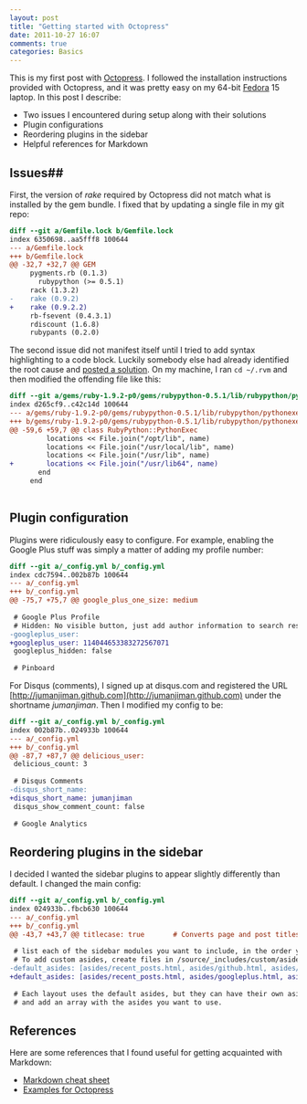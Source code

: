 ```yaml
---
layout: post
title: "Getting started with Octopress"
date: 2011-10-27 16:07
comments: true
categories: Basics
---
```

This is my first post with [Octopress](http://www.octopress.org).
I followed the installation instructions provided with Octopress,
and it was pretty easy on my 64-bit [Fedora](http://fedoraproject.org) 15
laptop. In this post I describe:

* Two issues I encountered during setup along with their solutions
* Plugin configurations
* Reordering plugins in the sidebar
* Helpful references for Markdown

<!-- more -->

## Issues##

First, the version of *rake* required by Octopress did not match
what is installed by the gem bundle.
I fixed that by updating a single file in my git repo:

``` diff Fix rake version for Octopress
diff --git a/Gemfile.lock b/Gemfile.lock
index 6350698..aa5fff8 100644
--- a/Gemfile.lock
+++ b/Gemfile.lock
@@ -32,7 +32,7 @@ GEM
     pygments.rb (0.1.3)
       rubypython (>= 0.5.1)
     rack (1.3.2)
-    rake (0.9.2)
+    rake (0.9.2.2)
     rb-fsevent (0.4.3.1)
     rdiscount (1.6.8)
     rubypants (0.2.0)
```

The second issue did not manifest itself until I tried to 
add syntax highlighting to a code block. Luckily somebody else
had already identified the root cause and
[posted a solution](https://bitbucket.org/raineszm/rubypython/issue/7/libpython-fails-to-load-on-64-bit-centos). On my machine, I ran `cd ~/.rvm` and then
modified the offending file like this:

``` diff Fix Python path for 64-bit OS
diff --git a/gems/ruby-1.9.2-p0/gems/rubypython-0.5.1/lib/rubypython/pythonexec.rb b/gems/ruby-1.9.2-p0/gems/rubypython-0.5.1/lib/rubypython/pythonexec.rb
index d265cf9..c42c14d 100644
--- a/gems/ruby-1.9.2-p0/gems/rubypython-0.5.1/lib/rubypython/pythonexec.rb
+++ b/gems/ruby-1.9.2-p0/gems/rubypython-0.5.1/lib/rubypython/pythonexec.rb
@@ -59,6 +59,7 @@ class RubyPython::PythonExec
         locations << File.join("/opt/lib", name)
         locations << File.join("/usr/local/lib", name)
         locations << File.join("/usr/lib", name)
+        locations << File.join("/usr/lib64", name)
       end
     end
 
```

## Plugin configuration ##

Plugins were ridiculously easy to configure. For example,
enabling the Google Plus stuff was simply a matter of adding
my profile number:

``` diff Add Google Plus User ID
diff --git a/_config.yml b/_config.yml
index cdc7594..002b87b 100644
--- a/_config.yml
+++ b/_config.yml
@@ -75,7 +75,7 @@ google_plus_one_size: medium
 
 # Google Plus Profile
 # Hidden: No visible button, just add author information to search results
-googleplus_user:
+googleplus_user: 114044653383272567071
 googleplus_hidden: false
 
 # Pinboard
```

For Disqus (comments), I signed up at disqus.com and registered
the URL [http://jumanjiman.github.com](http://jumanjiman.github.com)
under the shortname *jumanjiman*.
Then I modified my config to be:

``` diff Add Disqus shortname
diff --git a/_config.yml b/_config.yml
index 002b87b..024933b 100644
--- a/_config.yml
+++ b/_config.yml
@@ -87,7 +87,7 @@ delicious_user:
 delicious_count: 3
 
 # Disqus Comments
-disqus_short_name:
+disqus_short_name: jumanjiman
 disqus_show_comment_count: false
 
 # Google Analytics
```

## Reordering plugins in the sidebar ##

I decided I wanted the sidebar plugins to appear
slightly differently than default.
I changed the main config:

``` diff Reorder sidebar order
diff --git a/_config.yml b/_config.yml
index 024933b..fbcb630 100644
--- a/_config.yml
+++ b/_config.yml
@@ -43,7 +43,7 @@ titlecase: true       # Converts page and post titles to tilecase
 
 # list each of the sidebar modules you want to include, in the order you want them to appear.
 # To add custom asides, create files in /source/_includes/custom/asides/ and add them to the list like 'custom/asides/custom_aside_name.html'
-default_asides: [asides/recent_posts.html, asides/github.html, asides/twitter.html, asides/delicious.html, asides/pinboard.html, asides/googleplus.html]
+default_asides: [asides/recent_posts.html, asides/googleplus.html, asides/twitter.html, asides/github.html, asides/delicious.html, asides/pinboard.html]
 
 # Each layout uses the default asides, but they can have their own asides instead. Simply uncomment the lines below
 # and add an array with the asides you want to use.
```

## References ##

Here are some references that I found useful for
getting acquainted with Markdown:

* [Markdown cheat sheet](http://warpedvisions.org/projects/markdown-cheat-sheet/)
* [Examples for Octopress](http://octopress.org/docs/blogging/plugins/)

